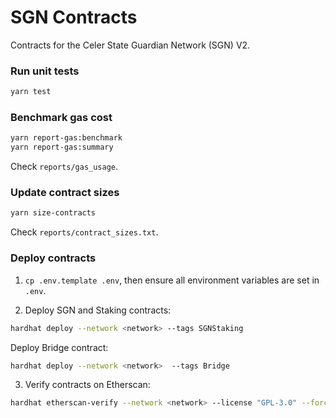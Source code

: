 # SGN Contracts

Contracts for the Celer State Guardian Network (SGN) V2.

### Run unit tests

```sh
yarn test
```

### Benchmark gas cost

```sh
yarn report-gas:benchmark
yarn report-gas:summary
```

Check `reports/gas_usage`.

### Update contract sizes

```sh
yarn size-contracts
```

Check `reports/contract_sizes.txt`.

### Deploy contracts

1. `cp .env.template .env`, then ensure all environment variables are set in `.env`.

2. Deploy SGN and Staking contracts:

```sh
hardhat deploy --network <network> --tags SGNStaking
```

Deploy Bridge contract:

```sh
hardhat deploy --network <network>  --tags Bridge
```

3. Verify contracts on Etherscan:

```sh
hardhat etherscan-verify --network <network> --license "GPL-3.0" --force-license
```
